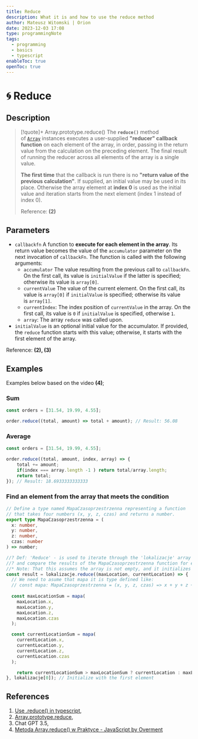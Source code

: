 ```yaml
---
title: Reduce
description: What it is and how to use the reduce method
author: Mateusz Witomski | Orion
date: 2023-12-03 17:08
type: programmingNote
tags:
  - programming
  - basics
  - typescript
enableToc: true
openToc: true
---
```

# 🌀 Reduce

## Description

> [!quote]+ Array.prototype.reduce()
> The **`reduce()`** method of [`Array`](https://developer.mozilla.org/en-US/docs/Web/JavaScript/Reference/Global_Objects/Array) instances executes a user-supplied **"reducer" callback function** on each element of the array, in order, passing in the return value from the calculation on the preceding element. The final result of running the reducer across all elements of the array is a single value. 
> 
> **The first time** that the callback is run there is no **"return value of the previous calculation"**. 
> If supplied, an initial value may be used in its place. 
> Otherwise the array element at **index 0** is used as the initial value and iteration starts from the next element (index 1 instead of index 0).
> 
> Reference: **(2)**
## Parameters

- `callbackfn` A function to **execute for each element in the array**. Its return value becomes the value of the `accumulator` parameter on the next invocation of `callbackFn`.
  The function is called with the following arguments:
    - `accumulator`
      The value resulting from the previous call to `callbackFn`. On the first call, its value is `initialValue` if the latter is specified; otherwise its value is `array[0]`.
    - `currentValue` 
      The value of the current element. On the first call, its value is `array[0]` if `initialValue` is specified; otherwise its value is `array[1]`.
    - `currentIndex`: 
      The index position of `currentValue` in the array. On the first call, its value is `0` if `initialValue` is specified, otherwise `1`.
    - `array`: 
      The array `reduce` was called upon.
- `initialValue` is an optional initial value for the accumulator. If provided, the `reduce` function starts with this value; otherwise, it starts with the first element of the array.

Reference: **(2), (3)**
## Examples

Examples below based on the video **(4)**;
### Sum

```typescript
const orders = [31.54, 19.99, 4.55];

order.reduce((total, amount) => total + amount); // Result: 56.08
```

### Average

```typescript
const orders = [31.54, 19.99, 4.55];

order.reduce((total, amount, index, array) => {
	total += amount;
	if(index === array.length -1 ) return total/array.length;
	return total;
}); // Result: 18.6933333333333
```

### Find an element from the array that meets the condition 

```typescript
// Define a type named MapaCzasoprzestrzenna representing a function
// that takes four numbers (x, y, z, czas) and returns a number.
export type MapaCzasoprzestrzenna = (
  x: number,
  y: number,
  z: number,
  czas: number
) => number;

//? Def: 'Reduce' - is used to iterate through the 'lokalizacje' array
//? and compare the results of the MapaCzasoprzestrzenna function for each element
//* Note: That this assumes the array is not empty, and it initializes with the first element.
const result = lokalizacje.reduce((maxLocation, currentLocation) => {
  // We need to asume that mapa it is type defined like: 
  // const mapa: MapaCzasoprzestrzenna = (x, y, z, czas) => x + y + z + czas;
  
  const maxLocationSum = mapa(
    maxLocation.x,
    maxLocation.y,
    maxLocation.z,
    maxLocation.czas
  );

  const currentLocationSum = mapa(
    currentLocation.x,
    currentLocation.y,
    currentLocation.z,
    currentLocation.czas
  );

    return currentLocationSum > maxLocationSum ? currentLocation : maxLocation;
}, lokalizacje[0]); // Initialize with the first element
```

## References
1. [Use .reduce() in typescript](https://sylhare.github.io/2022/03/08/Reduce-in-typescript.html),
2. [Array.prototype.reduce](https://developer.mozilla.org/en-US/docs/Web/JavaScript/Reference/Global_Objects/Array/reduce),
3. Chat GPT 3.5,
4. [Metoda Array.reduce() w Praktyce - JavaScript by Overment](https://www.youtube.com/watch?v=L5hBo9J_HlU)